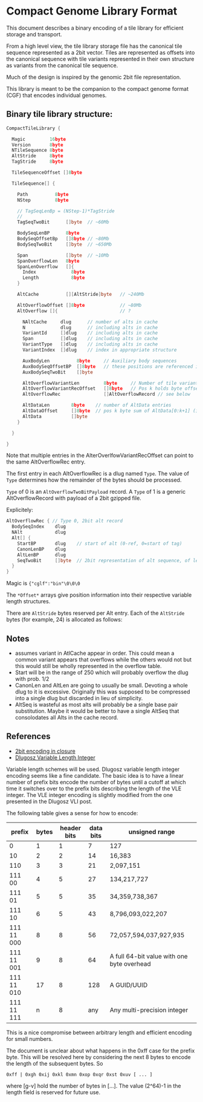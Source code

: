 Compact Genome Library Format
===

This document describes a binary encoding of a tile library
for efficient storage and transport.

From a high level view, the tile library storage file has
the canonical tile sequence represented as a 2bit vector.
Tiles are represented as offsets into the canonical sequence
with tile variants represented in their own structure
as variants from the canonical tile sequence.

Much of the design is inspired by the genomic 2bit
file representation.

This library is meant to be the companion to the compact
genome format (CGF) that encodes individual genomes.


Binary tile library structure:
----


```go
CompactTileLibrary {

  Magic         16byte
  Version       8byte
  NTileSequence 8byte
  AltStride     8byte
  TagStride     8byte

  TileSequenceOffset []8byte

  TileSequence[] {

    Path          8byte
    NStep         8byte

    // TagSeqLenBp = (NStep-1)*TagStride
    //
    TagSeqTwoBit      []byte  // ~60Mb

    BodySeqLenBP      8byte
    BodySeqOffsetBp   []8byte // ~80Mb
    BodySeqTwoBit     []byte  // ~650Mb

    Span              []byte  // ~10Mb
    SpanOverflowLen   8byte
    SpanLenOverflow   []{
      Index             8byte
      Length            8byte
    }

    AltCache          [][AltStride]byte   // ~240Mb

    AltOverflowOffset []8byte             // ~80Mb
    AltOverflow []{                       // ?

      NAltCache     dlug      // number of alts in cache
      N             dlug      // including alts in cache
      VariantId     []dlug    // including alts in cache
      Span          []dlug    // including alts in cache
      VariantType   []dlug    // including alts in cache
      VariantIndex  []dlug    // index in appropriate structure

      AuxBodyLen          8byte     // Auxiliary body sequences
      AuxBodySeqOffsetBP  []8byte   // these positions are referenced in AltOverflowRec
      AuxBodySeqTwoBit    []byte

      AltOverflowVariantLen         8byte     // Number of tile variants in the AltOverflow position
      AltOverflowVariantRecOffset   []8byte   // Pos k holds byte offset of tile variant (k+1) in AltOverflowRec
      AltOverflowRec                []AltOverflowRecord // see below

      AltDataLen        8byte    // number of AltData entries
      AltDataOffset     []8byte  // pos k byte sum of AltData[0:k+1] (i.e. AltDataOffset[0] == len(AltData[0]))
      AltData           []byte
    }

  }

}
```

Note that multiple entries in the AlterOverlfowVariantRecOffset can point to the same AltOverflowRec entry.

The first entry in each AltOverflowRec is a dlug named `Type`. The value of `Type` determines how
the remainder of the bytes should be processed.

`Type` of 0 is an `AltOverflowTwoBitPayload` record.  A `Type` of 1 is a generic AltOverflowRecord with
payload of a 2bit gzipped file.

Explicitely:

```go
AltOverflowRec { // Type 0, 2bit alt record
  BodySeqIndex    dlug
  NAlt            dlug
  Alt[] {
    StartBP       dlug    // start of alt (0-ref, 0=start of tag)
    CanonLenBP    dlug
    AltLenBP      dlug
    SeqTwoBit     []byte  // 2bit representation of alt sequence, of len AltLenBP
  }
}
```

Magic is `{"cglf":"bin"\0\0\0`

The `*Offset*` arrays give position information into their respective variable
length structures.


There are `AltStride` bytes reserved per Alt entry.  Each of the `AltStride` bytes
(for example, 24) is allocated as follows:


Notes
---

  * assumes variant in AtlCache appear in order.  This could mean a common variant appears that overflows while
    the others would not but this would still be wholly represented in the overflow table.
  * Start will be in the range of 250 which will probably overflow the dlug with prob. 1/2
  * CanonLen and AltLen are going to usually be small.  Devoting a whole dlug to it is excessive.
    Originally this was supposed to be compressed into a single dlug but discarded in lieu of simplicity.
  * AltSeq is wasteful as most alts will probably be a single base pair substitution.  Maybe it would
    be better to have a single AltSeq that consolodates all Alts in the cache record.

References
---


  - [2bit encoding in closure](http://eigenhombre.com/2013/07/06/a-two-bit-decoder/)
  - [Dlugosz Variable Length Integer](http://www.dlugosz.com/ZIP2/VLI.html)

Variable length schemes will be used.  Dlugosz variable length
integer encoding seems like a fine candidate.  The basic idea
is to have a linear number of prefix bits encode the number of
bytes until a cutoff at which time it switches over to the prefix
bits describing the length of the VLE integer.  The VLE integer encoding
is slightly modified from the one presented in the Dlugosz VLI post.

The following table gives a sense for how to encode:

| prefix | bytes | header bits | data bits | unsigned range |
|---|---|---|---|---|
| 0 | 1 | 1 | 7 | 127 |
| 10 | 2 | 2 | 14 | 16,383 |
| 110 | 3 | 3 | 21 | 2,097,151 |
| 111 00 | 4 | 5 | 27 | 134,217,727 |
| 111 01 | 5 | 5 | 35 | 34,359,738,367 |
| 111 10 | 6 | 5 | 43 | 8,796,093,022,207 |
| 111 11 000 | 8 | 8 | 56 | 72,057,594,037,927,935 |
| 111 11 001 |  9 | 8 | 64 | A full 64-bit value with one byte overhead |
| 111 11 010 | 17 | 8 | 128 | A GUID/UUID |
| 111 11 111 |  n | 8 | any | Any multi-precision integer |

This is a nice compromise between arbitrary length and efficient encoding
for small numbers.

The document is unclear about what happens in the 0xff case for the prefix byte.
This will be resolved here by considering the next 8 bytes to encode the length
of the subsequent bytes.  So

    0xff | 0xgh 0xij 0xkl 0xmn 0xop 0xqr 0xst 0xuv [ ... ]

where [g-v] hold the number of bytes in [...].  The value (2^64)-1 in the length
field is reserved for future use.



